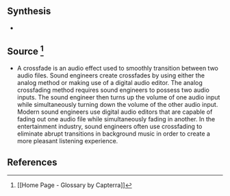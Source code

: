 ## Synthesis
- 
## Source [^1]
- A crossfade is an audio effect used to smoothly transition between two audio files. Sound engineers create crossfades by using either the analog method or making use of a digital audio editor. The analog crossfading method requires sound engineers to possess two audio inputs. The sound engineer then turns up the volume of one audio input while simultaneously turning down the volume of the other audio input. Modern sound engineers use digital audio editors that are capable of fading out one audio file while simultaneously fading in another. In the entertainment industry, sound engineers often use crossfading to eliminate abrupt transitions in background music in order to create a more pleasant listening experience.
## References

[^1]: [[Home Page - Glossary by Capterra]]
